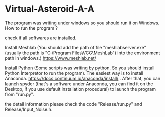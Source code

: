 # Virtual-Asteroid-A-A

The program was writing under windows so you should run it on Windows.
How to run the program ?

check if all softwares are installed.



 Install Meshlab (You should add the path of file "meshlabserver.exe" (usually the path is "C:\Program Files\VCG\MeshLab") into the environment path in windows.) https://www.meshlab.net/


 Install Python (Some scripts was writing by python. So you should install Python Interpretor to run the program). The easiest way is to install Anaconda. https://docs.continuum.io/anaconda/install/ . After that, you can launch spyder (that's a software under Anaconda, you can find it on the Desktop, if you use default installation procedural) to launch the program from  "run.py".


the detail information please check the code "Release/run.py" and Release/Input_Noise.h.
